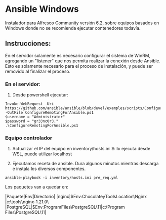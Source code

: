 # Ansible Windows

Instalador para Alfresco Community versión 6.2, sobre equipos basados en Windows donde no se recomienda ejecutar contenedores todavía.

## Instrucciones:

En el servidor solamente es necesario configurar el sistema de WinRM, agregando un "listener" que nos permita realizar la conexión desde Ansible. Esto es solamente necesario para el proceso de instalación, y puede ser removido al finalizar el proceso.

### En el servidor:
1. Desde powershell ejecutar:

```
Invoke-WebRequest -Uri https://github.com/ansible/ansible/blob/devel/examples/scripts/ConfigureRemotingForAnsible.ps1 -OutFile ConfigureRemotingForAnsible.ps1
$username = "Administrator"
$password = "gr33nc0r3."
.\ConfigureRemotingForAnsible.ps1
```

### Equipo controlador

1. Actualizar el IP del equipo en inventory/hosts.ini
   Si lo ejecuta desde WSL, puede utilizar localhost

2. Ejecutamos receta de ansible. Dura algunos minutos mientras descarga e instala los diversos componentes.

```
ansible-playbook -i inventory/hosts.ini pre_req.yml
```

Los paquetes van a quedar en:

|Paquete|Env|Directorio|
|nginx|$Env:ChocolateyToolsLocation\Nginx |c:\tools\nginx-1.21.0\
|PostgreSQL|$Env:ProgramFiles\PostgreSQL\11\|c:\Program Files\PostgreSQL\11\|

